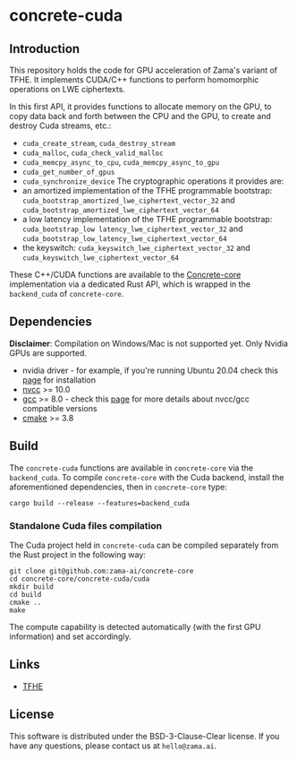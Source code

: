 # concrete-cuda

## Introduction

This repository holds the code for GPU acceleration of Zama's variant of TFHE.
It implements CUDA/C++ functions to perform homomorphic operations on LWE ciphertexts.

In this first API, it provides functions to allocate memory on the GPU, to copy data back 
and forth between the CPU and the GPU, to create and destroy Cuda streams, etc.:
- `cuda_create_stream`, `cuda_destroy_stream`
- `cuda_malloc`, `cuda_check_valid_malloc`
- `cuda_memcpy_async_to_cpu`, `cuda_memcpy_async_to_gpu`
- `cuda_get_number_of_gpus`
- `cuda_synchronize_device`
The cryptographic operations it provides are:
- an amortized implementation of the TFHE programmable bootstrap: `cuda_bootstrap_amortized_lwe_ciphertext_vector_32` and `cuda_bootstrap_amortized_lwe_ciphertext_vector_64`
- a low latency implementation of the TFHE programmable bootstrap: `cuda_bootstrap_low latency_lwe_ciphertext_vector_32` and `cuda_bootstrap_low_latency_lwe_ciphertext_vector_64`
- the keyswitch: `cuda_keyswitch_lwe_ciphertext_vector_32` and `cuda_keyswitch_lwe_ciphertext_vector_64`

These C++/CUDA functions are available to the [Concrete-core](https://github.com/zama-ai/concrete-core) 
implementation via a dedicated Rust API, which is wrapped in the `backend_cuda` of 
`concrete-core`.

## Dependencies

**Disclaimer**: Compilation on Windows/Mac is not supported yet. Only Nvidia GPUs are supported. 

- nvidia driver - for example, if you're running Ubuntu 20.04 check this [page](https://linuxconfig.org/how-to-install-the-nvidia-drivers-on-ubuntu-20-04-focal-fossa-linux) for installation
- [nvcc](https://docs.nvidia.com/cuda/cuda-installation-guide-linux/index.html) >= 10.0
- [gcc](https://gcc.gnu.org/) >= 8.0 - check this [page](https://gist.github.com/ax3l/9489132) for more details about nvcc/gcc compatible versions
- [cmake](https://cmake.org/) >= 3.8

## Build

The `concrete-cuda` functions are available in `concrete-core` via the `backend_cuda`.
To compile `concrete-core` with the Cuda backend, install the aforementioned dependencies, then in 
`concrete-core` type: 
```
cargo build --release --features=backend_cuda
```

### Standalone Cuda files compilation
The Cuda project held in `concrete-cuda` can be compiled separately from the Rust project in the 
following way:
```
git clone git@github.com:zama-ai/concrete-core
cd concrete-core/concrete-cuda/cuda
mkdir build
cd build
cmake ..
make
```
The compute capability is detected automatically (with the first GPU information) and set accordingly.

## Links

- [TFHE](https://eprint.iacr.org/2018/421.pdf)

## License

This software is distributed under the BSD-3-Clause-Clear license. If you have any questions,
please contact us at `hello@zama.ai`.
